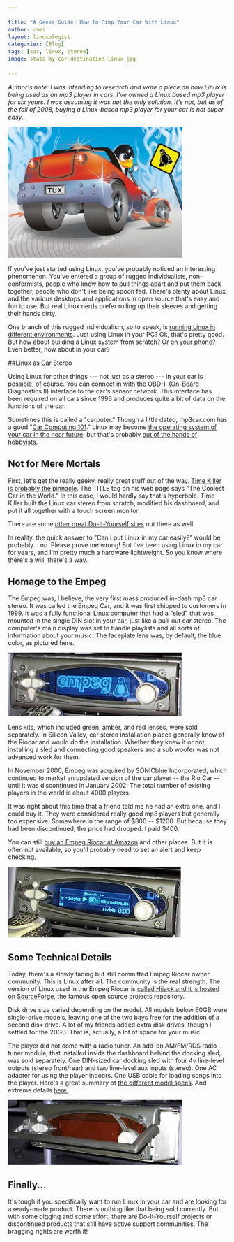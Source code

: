 ```yaml
---

title: "A Geeks Guide: How To Pimp Your Car With Linux"
author: rami
layout: linuxologist
categories: [Blog]
tags: [car, linux, stereo]
image: state-my-car-destination-linux.jpg

---
```


*Author's note: I was intending to research and write a piece on how Linux is being used as an mp3 player in cars. I've owned a Linux based mp3 player for six years. I was assuming it was not the only solution. It's not, but as of the fall of 2008, buying a Linux-based mp3 player for your car is not super easy.*

![State my card destination Linux](/assets/images/content/blog/state-my-car-destination-linux.jpg)

If you've just started using Linux, you've probably noticed an interesting phenomenon. You've entered a group of rugged individualists, non-conformists, people who know how to pull things apart and put them back together, people who don't like being spoon fed. There's plenty about Linux and the various desktops and applications in open source that's easy and fun to use. But real Linux nerds prefer rolling up their sleeves and getting their hands dirty.

One branch of this rugged individualism, so to speak, is [running Linux in different environments](/2008/11/07/how-linux-can-save-chickens-helps-the-environment-and-navigate-the-high-seas). Just using Linux in your PC? Ok, that's pretty good. But how about building a Linux system from scratch? Or [on your phone](/2008/09/openmoko-freerunner-unboxing/)? Even better, how about in your car?

##Linux as Car Stereo

Using Linux for other things --- not just as a stereo --- in your car is possible, of course. You can connect in with the OBD-II (On-Board Diagnostics II) interface to the car's sensor network. This interface has been required on all cars since 1996 and produces quite a bit of data on the functions of the car.

Sometimes this is called a "carputer." Though a little dated, mp3car.com has a good "[Car Computing 101](http://www.mp3car.com/index.php/Getting-Started/Car-Computing-101.html)." Linux may become [the operating system of your car in the near future](http://www.linuxinsider.com/story/Will-Your-Next-New-Car-Have-Linux-Inside-62112.html), but that's probably [out of the hands of hobbyists](http://blog.internetnews.com/skerner/2008/05/linux-soon-to-be-in-your-car.html).

## Not for Mere Mortals

First, let's get the really geeky, really great stuff out of the way. [Time Killer is probably the pinnacle](https://www.timekiller.org/carpc/index.php). The TITLE tag on his web page says "The Coolest Car in the World." In this case, I would hardly say that's hyperbole. Time Killer built the Linux car stereo from scratch, modified his dashboard, and put it all together with a touch screen monitor.

There are some [other great Do-It-Yourself sites](http://www.google.com/search?q=car+linux+mp3+player&ie=utf-8&oe=utf-8&aq=t&rls=org.mozilla:en-US:official&client=firefox-a) out there as well.

In reality, the quick answer to "Can I put Linux in my car easily?" would be probably... no. Please prove me wrong! But I've been using Linux in my car for years, and I'm pretty much a hardware lightweight. So you know where there's a will, there's a way.

## Homage to the Empeg

The Empeg was, I believe, the very first mass produced in-dash mp3 car stereo. It was called the Empeg Car, and it was first shipped to customers in 1999\. It was a fully functional Linux computer that had a "sled" that was mounted in the single DIN slot in your car, just like a pull-out car stereo. The computer's main display was set to handle playlists and all sorts of information about your music. The faceplate lens was, by default, the blue color, as pictured here.

![Start Up Screen](/assets/images/content/blog/start-up-screen.png)

Lens kits, which included green, amber, and red lenses, were sold separately. In Silicon Valley, car stereo installation places generally knew of the Riocar and would do the installation. Whether they knew it or not, installing a sled and connecting good speakers and a sub woofer was not advanced work for them.

In November 2000, Empeg was acquired by SONICblue Incorporated, which continued to market an updated version of the car player -- the Rio Car -- until it was discontinued in January 2002\. The total number of existing players in the world is about 4000 players.

It was right about this time that a friend told me he had an extra one, and I could buy it. They were considered really good mp3 players but generally too expensive. Somewhere in the range of $800 -- $1200\. But because they had been discontinued, the price had dropped. I paid $400.

You can still [buy an Empeg Riocar at Amazon](http://www.amazon.com/Empeg-Rio-20GB-player-Mark/dp/B000BUMEE4) and other places. But it is often not available, so you'll probably need to set an alert and keep checking.


![Playlist](/assets/images/content/blog/playlists.png)

## Some Technical Details  

Today, there's a slowly fading but still committed Empeg Riocar owner community. This is Linux after all. The community is the real strength. The version of Linux used in the Empeg Riocar is [called Hijack and it is hosted on SourceForge](http://empeg-hijack.sourceforge.net/), the famous open source projects repository.

Disk drive size varied depending on the model. All models below 60GB were single-drive models, leaving one of the two bays free for the addition of a second disk drive. A lot of my friends added extra disk drives, though I settled for the 20GB. That is, actually, a lot of space for your music.

The player did not come with a radio tuner. An add-on AM/FM/RDS radio tuner module, that installed inside the dashboard behind the docking sled, was sold separately. One DIN-sized car docking sled with four 4v line-level outputs (stereo front/rear) and two line-level aux inputs (stereo). One AC adapter for using the player indoors. One USB cable for loading songs into the player. Here's a great summary of [the different model specs](http://coderage.org/empeg/). And extreme details [here.](http://www.anandtech.com/printarticle.aspx?i=1321)

![pull out](/assets/images/content/blog/pull-out.png)

## Finally...

It's tough if you specifically want to run Linux in your car and are looking for a ready-made product. There is nothing like that being sold currently. But with some digging and some effort, there are Do-It-Yourself projects or discontinued products that still have active support communities. The bragging rights are worth it!

